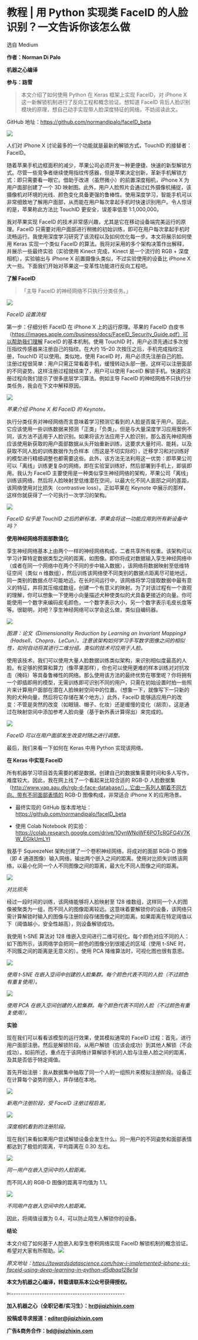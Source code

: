 # 教程 | 用 Python 实现类 FaceID 的人脸识别？一文告诉你该怎么做

选自 Medium

**作者：Norman Di Palo**

**机器之心编译**

**参与：路雪**

> 本文介绍了如何使用 Python 在 Keras 框架上实现 FaceID，对 iPhone X 这一新解锁机制进行了反向工程和概念验证。想知道 FaceID 背后人脸识别模块的原理，想自己动手实现带人脸深度特征的网络，不妨阅读此文。

GitHub 地址：https://github.com/normandipalo/faceID_beta

![](img/06405311b29c4b360b4345314430a92e-fs8.png)

人们对 iPhone X 讨论最多的一个功能就是最新的解锁方式，TouchID 的接替者：FaceID。

随着苹果手机边框面积的减少，苹果公司必须开发一种更便捷、快速的新型解锁方式。尽管一些竞争者继续使用指纹传感器，但是苹果决定创新，革新手机解锁方式：即只需要看一眼它。借助于改进（虽然微小）的前置深度相机，iPhone X 为用户面部创建了一个 3D 映射图。此外，用户人脸照片会通过红外摄像机捕捉，该摄像机对环境的光线、颜色变化具备更强的鲁棒性。使用深度学习，智能手机可以非常细致地了解用户面部，从而能在用户每次拿起手机时快速识别用户。令人惊讶的是，苹果称此方法比 TouchID 更安全，误差率低至 1:1,000,000。

我对苹果实现 FaceID 的技术非常感兴趣，尤其是它在移动设备端完美运行的原理。FaceID 只需要对用户面部进行稍微的初始训练，即可在用户每次拿起手机时流畅运行。我使用深度学习研究了该流程以及如何优化每一步。本文将展示如何使用 Keras 实现一个类似 FaceID 的算法。我将对采用的多个架构决策作出解释，并展示一些最终实验（实验使用 Kinect 完成，Kinect 是一个流行的 RGB + 深度相机），实验输出与 iPhone X 前置摄像头类似，不过实验使用的设备比 iPhone X 大一些。下面我们开始对苹果这一变革性功能进行反向工程吧。

**了解 FaceID**

> 「主导 FaceID 的神经网络不只执行分类任务。」

![](img/37075ffef1f1389cbfa2500dab3cb9e1-fs8.png)

*FaceID 设置流程*

第一步：仔细分析 FaceID 在 iPhone X 上的运行原理。苹果的 FaceID 白皮书（https://images.apple.com/business/docs/FaceID_Security_Guide.pdf）可以帮助我们理解 FaceID 的基本机制。使用 TouchID 时，用户必须先通过多次按压指纹传感器来注册自己的指纹。在大约 15–20 次按压之后，手机完成指纹注册，TouchID 可以使用。类似地，使用 FaceID 时，用户必须先注册自己的脸。注册过程很简单：用户只需正常看着手机，缓慢转动头部一圈，这样可以注册面部的不同姿势。这样注册过程就结束了，用户可以使用 FaceID 解锁手机。快速的注册过程向我们提示了很多底层学习算法。例如主导 FaceID 的神经网络不只执行分类任务，我会在下文中解释原因。

![](img/59fd6ab2e7aa9e786d6b3aa724eac9c1-fs8.png)

*苹果介绍 iPhone X 和 FaceID 的 Keynote。*

执行分类任务对神经网络而言意味着学习预测它看到的人脸是否属于用户。因此，它应该使用一些训练数据来预测「正类」「负类」。但是与大量深度学习应用案例不同，该方法不适用于人脸识别。如果将该方法应用于人脸识别，那么首先神经网络应该使用新获取的用户面部数据从头开始重新训练，这要求大量时间、能耗，以及获取不同人脸的训练数据作为负样本（而这是不切实际的），迁移学习和对训练好的模型进行精细调整也都需要这些。此外，该方法无法利用这一优势：即苹果公司可以「离线」训练更复杂的网络，即在实验室训练好，然后部署到手机上，即装即用。我认为 FaceID 主要使用是一种类似孪生神经网络的架构，苹果公司「离线」训练该网络，然后将人脸映射至低维潜在空间，以最大化不同人面部之间的差距，该网络使用对比损失（contrastive loss）。正如苹果在 Keynote 中展示的那样，这样你就获得了一个可执行一次学习的架构。

![](img/fb897e56bb60175e69732104b4be21e7-fs8.png)

*FaceID 似乎是 TouchID 之后的新标准。苹果会将这一功能应用到所有新设备中吗？*

**使用神经网络将面部数值化**

孪生神经网络基本上由两个一样的神经网络构成，二者共享所有权重。该架构可以学习计算特定数据类型之间的距离，如图像。即你将成对数据输入孪生神经网络中（或者在同一个网络中在两个不同的步中输入数据），该网络将数据映射至低维特征空间（类似 n 维数组），然后训练该网络使不同类别的数据点距离尽可能地远，同一类别的数据点尽可能地近。在长时间运行中，该网络将学习提取数据中最有意义的特征，并将其压缩成数组，创建一个有意义的映射。为了对该过程有一个直观的理解，你可以想象一下使用小向量描述犬种使类似的犬具备更接近的向量。你可能使用一个数字来编码皮毛颜色，一个数字表示大小，另一个数字表示毛皮长度等等。很聪明，对吧？孪生神经网络可以学会这么做，类似自编码器。

![](img/10a20e9ef81c46d37d7d00d2e6490932-fs8.png)

*图源：论文《Dimensionality Reduction by Learning an Invariant Mapping》（Hadsell、Chopra、LeCun）。注意该架构如何学习手写数字图像之间的相似性，如何自动将其进行二维分组。类似的技术可应用于人脸。*

使用该技术，我们可以使用大量人脸数据训练类似架构，来识别相似度最高的人脸。有足够的预算和算力（像苹果那样），你也可以使用更难的样本训练对对抗攻击（掩码）等具备鲁棒性的网络。那么使用该方法的最终优势在哪里呢？你将拥有一个即插即用的模型，无需训练即可识别不同的用户，只需在初始设置时拍一些照片来计算用户面部在潜在人脸映射空间中的位置。（想象一下，就像写下一只新的狗的犬种向量，然后将它存储在某个地方。）此外，FaceID 能够适应用户的改变：不管是突然的改变（如眼镜、帽子、化妆）还是缓慢的变化（胡须）。这是通过在映射空间中添加参考人脸向量（基于新外表计算得出）来完成的。

![](img/51b84e9ac60e17860c31a26d0c5b83c4-fs8.png)

*FaceID 可以在用户面部发生改变时随之进行调整。*

最后，我们来看一下如何在 Keras 中用 Python 实现该网络。

**在 Keras 中实现 FaceID**

所有机器学习项目首先需要的都是数据。创建自己的数据集需要时间和多人写作，难度较大。因此，我在网上找了一个看起来比较合适的 RGB-D 人脸数据集（http://www.vap.aau.dk/rgb-d-face-database/），它由一系列人朝着不同方向、带有不同面部表情的 RGB-D 图像构成，非常适合 iPhone X 的应用场景。

*   最终实现的 GitHub 版本库地址：https://github.com/normandipalo/faceID_beta

*   使用 Colab Notebook 的实验：https://colab.research.google.com/drive/1OynWNoWF6POTcRGFG4V7KW_EGIkUmLYI

我基于 SqueezeNet 架构创建了一个卷积神经网络，将成对的面部 RGB-D 图像（即 4 通道图像）输入网络，输出两个嵌入之间的距离。使用对比损失训练该网络，以最小化同一个人不同图像之间的距离，最大化不同人图像之间的距离。

![](img/9c4bce17367092db268d6355c30f51c0-fs8.png)

*对比损失*

经过一段时间的训练，该网络能够将人脸映射至 128 维数组，这样同一个人的图像被聚类为一组，而不同人的图像距离较远。这意味着要解锁你的设备，该网络只需计算解锁时输入的图像与注册阶段存储图像之间的距离。如果距离在特定阈值以下（阈值越小，安全性越高），则设备解锁成功。

我使用 t-SNE 算法对 128 维嵌入空间进行二维可视化。每个颜色对应不同的人：如下图所示，该网络学会把同一颜色的图像分到很接近的区域（使用 t-SNE 时，不同簇之间的距离是无意义的）。使用 PCA 降维算法时，可视化图也很有意思。

![](img/0ab49cd6758e665210428c76feb9fa02-fs8.png)

*使用 t-SNE 在嵌入空间中创建的人脸集群。每个颜色代表不同的人脸（不过颜色有重复使用）。*

![](img/f3dd33e54e3f86603528e6045993c2d5-fs8.png)

*使用 PCA 在嵌入空间创建的人脸集群。每个颜色代表不同的人脸（不过颜色有重复使用）。*

**实验**

现在我们可以看看该模型的运行效果，使其模拟通常的 FaceID 过程：首先，进行用户面部注册。然后是解锁阶段，从用户解锁（应该会成功）到其他人解锁（不会成功）。如前所述，重点在于该网络计算解锁手机的人脸与注册人脸之间的距离，及其是否低于特定阈值。

首先开始注册：我从数据集中抽取了同一个人的一组照片来模拟注册阶段。设备正在计算每个姿势的嵌入，并存储在本地。

![](img/6d676565e8fec6c47fb76c2e0da28a3f-fs8.png)

*新用户注册阶段，受 FaceID 注册过程启发。*

![](img/273e26ba9629cdbe307db563e602fd56-fs8.png)

*深度相机看到的注册阶段。*

现在我们来看如果用户尝试解锁设备会发生什么。同一用户的不同姿势和面部表情都达到了极低的距离，平均距离在 0.30 左右。

![](img/c2a7a68d29ef3c86a7ddb7c124b87057-fs8.png)

*同一用户在嵌入空间中的人脸距离。*

而不同人的 RGB-D 图像的距离平均值为 1.1。

![](img/02318732663c7508784dcc6a04384647-fs8.png)

*不同用户在嵌入空间中的人脸距离。*

因此，将阈值设置为 0.4，可以防止陌生人解锁你的设备。

**结论**

本文介绍了如何基于人脸嵌入和孪生卷积网络实现 FaceID 解锁机制的概念验证。希望对大家有所帮助。![](img/bdb47b22ad71d1131b586903516d7de5-fs8.png)

*原文地址：https://towardsdatascience.com/how-i-implemented-iphone-xs-faceid-using-deep-learning-in-python-d5dbaa128e1d*

****本文为机器之心编译，**转载请联系本公众号获得授权****。**

✄------------------------------------------------

**加入机器之心（全职记者/实习生）：hr@jiqizhixin.com**

**投稿或寻求报道：editor@jiqizhixin.com**

**广告&商务合作：bd@jiqizhixin.com**